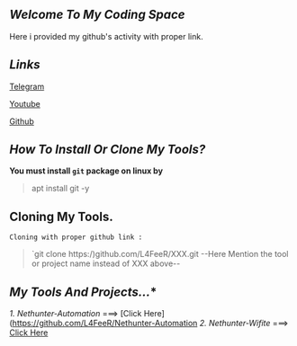 ## ***Welcome To My Coding Space***

Here i provided my github's activity with proper link.

## ***Links***


[Telegram](https://t.me/kali_nethunter_android)

[Youtube](https://youtube.com/channel/UCOB6x1Bn0dpBk0ZOHcARKYQ)

[Github](https://github.com/L4FeeR)

## ***How To Install Or Clone My Tools?***

**You must install `git` package on linux by**
>    apt install git -y

## **Cloning My Tools.**

    Cloning with proper github link :
> `git clone https:/)github.com/L4FeeR/XXX.git
     --Here Mention the tool or project name instead of XXX above--

## ***My Tools And Projects...****

 *1. Nethunter-Automation* ===> [Click Here](https://github.com/L4FeeR/Nethunter-Automation
 *2. Nethunter-Wifite*     ===> [Click Here](https://github.com/L4FeeR/NH-Wifite)
